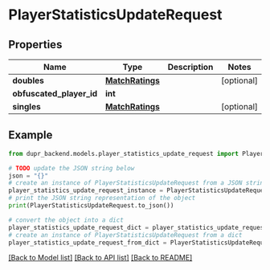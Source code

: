 # PlayerStatisticsUpdateRequest


## Properties

Name | Type | Description | Notes
------------ | ------------- | ------------- | -------------
**doubles** | [**MatchRatings**](MatchRatings.md) |  | [optional] 
**obfuscated_player_id** | **int** |  | 
**singles** | [**MatchRatings**](MatchRatings.md) |  | [optional] 

## Example

```python
from dupr_backend.models.player_statistics_update_request import PlayerStatisticsUpdateRequest

# TODO update the JSON string below
json = "{}"
# create an instance of PlayerStatisticsUpdateRequest from a JSON string
player_statistics_update_request_instance = PlayerStatisticsUpdateRequest.from_json(json)
# print the JSON string representation of the object
print(PlayerStatisticsUpdateRequest.to_json())

# convert the object into a dict
player_statistics_update_request_dict = player_statistics_update_request_instance.to_dict()
# create an instance of PlayerStatisticsUpdateRequest from a dict
player_statistics_update_request_from_dict = PlayerStatisticsUpdateRequest.from_dict(player_statistics_update_request_dict)
```
[[Back to Model list]](../README.md#documentation-for-models) [[Back to API list]](../README.md#documentation-for-api-endpoints) [[Back to README]](../README.md)


